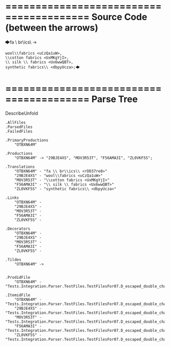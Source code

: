 ========================================
Source Code (between the arrows)
========================================

🡆fa \\ br\\ics\\ <rDD37re8> ->

    wool\\fabrics <uCzQa1uW>,
    \\cotton fabrics <UxMKgYjI>,
    \\ silk \\ fabrics <Ux6wwQBT>,
    synthetic fabrics\\ <dbpyUcza>;🡄

========================================
Parse Tree
========================================
DescribeUnfold

    .AllFiles
    .ParsedFiles
    .FailedFiles

    .PrimaryProductions
        "OTBXN64M" 

    .Productions
        "OTBXN64M" -> "29BJE4XS", "MOV3R53T", "F56AMA3I", "ZL0VKF5S";

    .Translations
        "OTBXN64M" - "fa \\ br\\ics\\ <rDD37re8>"
        "29BJE4XS" - "wool\\fabrics <uCzQa1uW>"
        "MOV3R53T" - "\\cotton fabrics <UxMKgYjI>"
        "F56AMA3I" - "\\ silk \\ fabrics <Ux6wwQBT>"
        "ZL0VKF5S" - "synthetic fabrics\\ <dbpyUcza>"

    .Links
        "OTBXN64M" - 
        "29BJE4XS" - 
        "MOV3R53T" - 
        "F56AMA3I" - 
        "ZL0VKF5S" - 

    .Decorators
        "OTBXN64M" - 
        "29BJE4XS" - 
        "MOV3R53T" - 
        "F56AMA3I" - 
        "ZL0VKF5S" - 

    .Tildes
        "OTBXN64M" -> 


    .ProdidFile
        "OTBXN64M" - "Tests.Integration.Parser.TestFiles.TestFilesFor07.D_escaped_double_characters3.ds"

    .ItemidFile
        "OTBXN64M" - "Tests.Integration.Parser.TestFiles.TestFilesFor07.D_escaped_double_characters3.ds"
        "29BJE4XS" - "Tests.Integration.Parser.TestFiles.TestFilesFor07.D_escaped_double_characters3.ds"
        "MOV3R53T" - "Tests.Integration.Parser.TestFiles.TestFilesFor07.D_escaped_double_characters3.ds"
        "F56AMA3I" - "Tests.Integration.Parser.TestFiles.TestFilesFor07.D_escaped_double_characters3.ds"
        "ZL0VKF5S" - "Tests.Integration.Parser.TestFiles.TestFilesFor07.D_escaped_double_characters3.ds"

